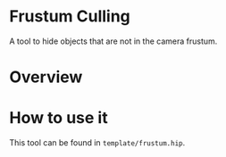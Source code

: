 # Frustum Culling
A tool to hide objects that are not in the camera frustum.

# Overview

# How to use it
This tool can be found in `template/frustum.hip`.